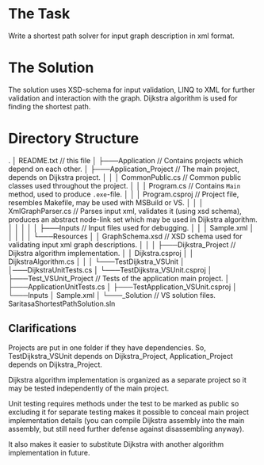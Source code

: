 ﻿The Task
========
Write a shortest path solver for input graph description in xml format.

The Solution
============
The solution uses XSD-schema for input validation,
LINQ to XML for further validation and interaction with the graph.
Dijkstra algorithm is used for finding the shortest path.


Directory Structure
===================
.
│   README.txt // this file
│
├───Application // Contains projects which depend on each other.
│   ├───Application_Project   // The main project, depends on Dijkstra project.
│   │   │   CommonPublic.cs   // Common public classes used throughout the project.
│   │   │   Program.cs        // Contains `Main` method, used to produce `.exe`-file.
│   │   │   Program.csproj    // Project file, resembles Makefile, may be used with MSBuild or VS.
│   │   │   XmlGraphParser.cs // Parses input xml, validates it (using xsd schema), produces an abstract node-link set which may be used in Dijkstra algorithm.
│   │   │
│   │   ├───Inputs // Input files used for debugging.
│   │   │       Sample.xml
│   │   │
│   │   └───Resources
│   │           GraphSchema.xsd // XSD schema used for validating input xml graph descriptions.
│   │
│   ├───Dijkstra_Project // Dijkstra algorithm implementation.
│   │       Dijkstra.csproj
│   │       DijkstraAlgorithm.cs
│   │
│   └───TestDijkstra_VSUnit
│       │───DijkstraUnitTests.cs
│       └───TestDijkstra_VSUnit.csproj
│
├───Test_VSUnit_Project // Tests of the application main project.
│   ├───ApplicationUnitTests.cs
│   ├───TestApplication_VSUnit.csproj
│   └───Inputs
│           Sample.xml
│
└───_Solution // VS solution files.
        SaritasaShortestPathSolution.sln

Clarifications
--------------
Projects are put in one folder if they have dependencies.
So,
TestDijkstra_VSUnit depends on Dijkstra_Project,
Application_Project depends on Dijkstra_Project.
        
Dijkstra algorithm implementation is organized as a separate project so
it may be tested independently of the main project.

Unit testing requires methods under the test to be marked as public so excluding
it for separate testing makes it possible to conceal main project implementation
details (you can compile Dijkstra assembly into the main assembly, but still need
further defense against disassembling anyway).

It also makes it easier to substitute Dijkstra with another algorithm implementation
in future.
